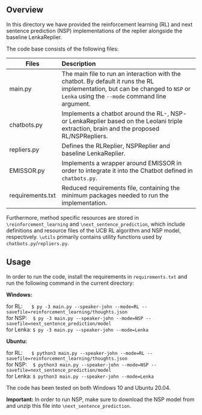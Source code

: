 ## Overview

In this directory we have provided the reinforcement learning (RL) and next sentence prediction (NSP) implementations of the replier alongside the baseline LenkaReplier.

The code base consists of the following files:

| Files            | Description   |
| ---------------- |:-------------|
| main.py          | The main file to run an interaction with the chatbot. By default it runs the RL implementation, but can be changed to `NSP` or `Lenka` using the `--mode` command line argument.|
| chatbots.py      | Implements a chatbot around the RL-, NSP- or LenkaReplier based on the Leolani triple extraction, brain and the proposed RL/NSPRepliers. |
| repliers.py      | Defines the RLReplier, NSPReplier and baseline LenkaReplier. |
| EMISSOR.py       | Implements a wrapper around EMISSOR in order to integrate it into the Chatbot defined in `chatbots.py`. |
| requirements.txt | Reduced requirements file, containing the minimum packages needed to run the implementation. |

Furthermore, method specific resources are stored in `\reinforcement_learning` and `\next_sentence_prediction`, which include definitions and resource files of the UCB RL algorithm and NSP model, respectively. `\utils` primarily contains utility functions used by `chatbots.py`/`repliers.py`.

## Usage

In order to run the code, install the requirements in `requirements.txt` and run the following command in the current directory:

**Windows:**<br>

for RL:      `$ py -3 main.py --speaker-john --mode=RL --savefile=reinforcement_learning/thoughts.json `<br>
for NSP:    `$ py -3 main.py --speaker-john --mode=NSP --savefile=next_sentence_prediction/model `<br>
for Lenka: `$ py -3 main.py --speaker-john --mode=Lenka `

**Ubuntu:**<br>

for RL:      `$ python3 main.py --speaker-john --mode=RL --savefile=reinforcement_learning/thoughts.json `<br>
for NSP:    `$ python3 main.py --speaker-john --mode=NSP --savefile=next_sentence_prediction/model `<br>
for Lenka: `$ python3 main.py --speaker-john --mode=Lenka `

The code has been tested on both Windows 10 and Ubuntu 20.04.

**Important:** In order to run NSP, make sure to download the NSP model from <ADD DRIVE LINK> and unzip this file into `\next_sentence_prediction`.
